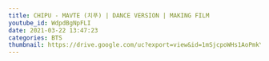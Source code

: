 ```yaml
---
title: CHIPU - MAVTE (치푸) | DANCE VERSION | MAKING FILM
youtube_id: WdpdBgNpFLI
date: 2021-03-22 13:47:23
categories: BTS
thumbnail: https://drive.google.com/uc?export=view&id=1mSjcpoWHs1AoPmkYe3NrsB5zk5t9DG_I
---
```

